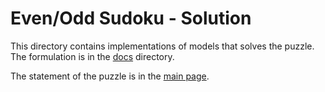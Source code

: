 # Even/Odd Sudoku - Solution

This directory contains implementations of models that solves the puzzle. 
The formulation is in the [docs](docs) directory.

The statement of the puzzle is in the [main page](../README.md).